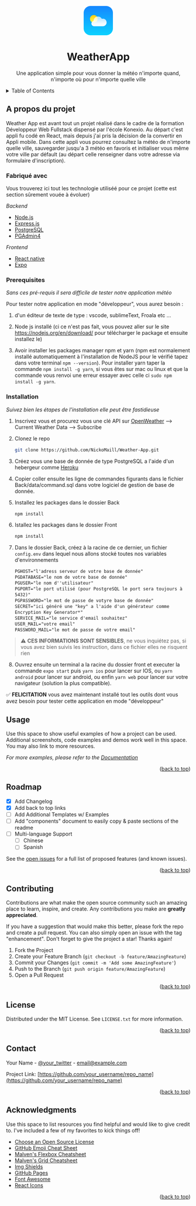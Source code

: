 <div align="center">
    <img src="images/AppLogo.png" alt="Logo" width="80" height="80">
    <h1 align="center">WeatherApp</h1>
    <p align="center">Une application simple pour vous donner la météo n'importe quand, n'importe où pour n'importe quelle ville</p>
</div>

<!-- TABLE OF CONTENTS -->
<details>
  <summary>Table of Contents</summary>
  <ul>
    <li>
      <a href="#about-the-project">A propos du projet</a>
      <ul>
        <li><a href="#built-with">Fabriqué avec</a></li>
      </ul>
    </li>
    <li>
      <a href="#getting-started">Démarrage</a>
      <ul>
        <li><a href="#prerequisites">Pré-requis</a></li>
        <li><a href="#installation">Installation</a></li>
      </ul>
    </li>
    <li><a href="#usage">Usages</a></li>
    <li><a href="#roadmap">Roadmap</a></li>
    <li><a href="#contact">Contact</a></li>
  </ul>
</details>

<!-- ABOUT THE PROJECT -->

## A propos du projet

Weather App est avant tout un projet réalisé dans le cadre de la formation Développeur Web Fullstack dispensé par l'école Konexio. Au départ c'est appli fu codé en React, mais depuis j'ai pris la décision de la convertir en Appli mobile. 
Dans cette appli vous pourrez consultez la météo de n'importe quelle ville, sauvegarder jusqu'a 3 météo en favoris et initialiser vous même votre ville par défault (au départ celle renseigner dans votre adresse via formulaire d'inscription). 

### Fabriqué avec

Vous trouverez ici tout les technologie utiliséé pour ce projet (cette est section sûrement vouée à évoluer)

_Backend_

-   [Node.js](https://nodejs.org/)
-   [Express.js](https://expressjs.com/)
-   [PostgreSQL](https://www.postgresql.org/)
-   [PGAdmin4](https://www.pgadmin.org/)

_Frontend_

-   [React native](https://reactnative.dev/)
-   [Expo](https://expo.dev/)

### Prerequisites
_Sans ces pré-requis il sera difficile de tester notre application météo_

Pour tester notre application en mode "développeur", vous aurez besoin :

1. d'un éditeur de texte de type : vscode, sublimeText, Froala etc ...

2. Node js installé (ci ce n'est pas fait, vous pouvez aller sur le site https://nodejs.org/en/download/ pour télécharger le package et ensuite installez le)

3. Avoir installer les packages manager npm et yarn (npm est normalement installé automatiquement à l'installation de NodeJS pour le vérifié tapez dans votre terminal `npm --version`). Pour installer yarn taper la commande `npm install -g yarn`, si vous êtes sur mac ou linux et que la commande vous renvoi une erreur essayer avec celle ci `sudo npm install -g yarn`.

### Installation

_Suivez bien les étapes de l'installation elle peut être fastidieuse_

1. Inscrivez vous et procurez vous une clé API sur [OpenWeather](https://example.com) --> Current Weather Data --> Subscribe

2. Clonez le repo
    ```sh
    git clone https://github.com/NickoMaill/Weather-App.git
    ```
3. Créez vous une base de donnée de type PostgreSQL a l'aide d'un hebergeur comme [Heroku](https://id.heroku.com/)

4. Copier coller ensuite les ligne de commandes figurants dans le fichier Back/data/command.sql dans votre logiciel de gestion de base de donnée.

5. Installez les packages dans le dossier Back 
    ```sh
    npm install
    ```
6. Istallez les packages dans le dossier Front
    ```sh
    npm install
    ```

7. Dans le dossier Back, créez à la racine de ce dernier, un fichier `config.env` dans lequel nous allons stocké toutes nos variables d'environnements
    ```env
    PGHOST="l'adress serveur de votre base de donnée"
    PGDATABASE="le nom de votre base de donnée"
    PGUSER="le nom d''utilisateur"
    PGPORT="le port utilisé (pour PostgreSQL le port sera toujours à 5432)"
    PGPASSWORD="le mot de passe de votyre base de donnée"
    SECRET="ici généré une "key" a l'aide d'un générateur comme Encryption Key Generator*"
    SERVICE_MAIL="le service d'email souhaitez"
    USER_MAIL="votre email"
    PASSWORD_MAIL="le mot de passe de votre email"
    ```
> :warning: **CES INFORMATIONS SONT SENSIBLES**, ne vous inquiétez pas, si vous avez bien suivis les instruction, dans ce fichier elles ne risquent rien 

8. Ouvrez ensuite un terminal a la racine du dossier front et executer la commande `expo start` puis `yarn ios` pour lancer sur IOS, ou `yarn android` pour lancer sur android, ou enfin `yarn web` pour lancer sur votre navigateur (solution la plus compatible).

:white_check_mark: **FELICITATION** vous avez maintenant installé tout les outils dont vous avez besoin pour tester cette application en mode "développeur"
<!-- USAGE EXAMPLES -->

## Usage

Use this space to show useful examples of how a project can be used. Additional screenshots, code examples and demos work well in this space. You may also link to more resources.

_For more examples, please refer to the [Documentation](https://example.com)_

<p align="right">(<a href="#top">back to top</a>)</p>

<!-- ROADMAP -->

## Roadmap

-   [x] Add Changelog
-   [x] Add back to top links
-   [ ] Add Additional Templates w/ Examples
-   [ ] Add "components" document to easily copy & paste sections of the readme
-   [ ] Multi-language Support
    -   [ ] Chinese
    -   [ ] Spanish

See the [open issues](https://github.com/othneildrew/Best-README-Template/issues) for a full list of proposed features (and known issues).

<p align="right">(<a href="#top">back to top</a>)</p>

<!-- CONTRIBUTING -->

## Contributing

Contributions are what make the open source community such an amazing place to learn, inspire, and create. Any contributions you make are **greatly appreciated**.

If you have a suggestion that would make this better, please fork the repo and create a pull request. You can also simply open an issue with the tag "enhancement".
Don't forget to give the project a star! Thanks again!

1. Fork the Project
2. Create your Feature Branch (`git checkout -b feature/AmazingFeature`)
3. Commit your Changes (`git commit -m 'Add some AmazingFeature'`)
4. Push to the Branch (`git push origin feature/AmazingFeature`)
5. Open a Pull Request

<p align="right">(<a href="#top">back to top</a>)</p>

<!-- LICENSE -->

## License

Distributed under the MIT License. See `LICENSE.txt` for more information.

<p align="right">(<a href="#top">back to top</a>)</p>

<!-- CONTACT -->

## Contact

Your Name - [@your_twitter](https://twitter.com/your_username) - email@example.com

Project Link: [https://github.com/your_username/repo_name](https://github.com/your_username/repo_name)

<p align="right">(<a href="#top">back to top</a>)</p>

<!-- ACKNOWLEDGMENTS -->

## Acknowledgments

Use this space to list resources you find helpful and would like to give credit to. I've included a few of my favorites to kick things off!

-   [Choose an Open Source License](https://choosealicense.com)
-   [GitHub Emoji Cheat Sheet](https://www.webpagefx.com/tools/emoji-cheat-sheet)
-   [Malven's Flexbox Cheatsheet](https://flexbox.malven.co/)
-   [Malven's Grid Cheatsheet](https://grid.malven.co/)
-   [Img Shields](https://shields.io)
-   [GitHub Pages](https://pages.github.com)
-   [Font Awesome](https://fontawesome.com)
-   [React Icons](https://react-icons.github.io/react-icons/search)

<p align="right">(<a href="#top">back to top</a>)</p>

<!-- MARKDOWN LINKS & IMAGES -->
<!-- https://www.markdownguide.org/basic-syntax/#reference-style-links -->

[contributors-shield]: https://img.shields.io/github/contributors/othneildrew/Best-README-Template.svg?style=for-the-badge
[contributors-url]: https://github.com/othneildrew/Best-README-Template/graphs/contributors
[forks-shield]: https://img.shields.io/github/forks/othneildrew/Best-README-Template.svg?style=for-the-badge
[forks-url]: https://github.com/othneildrew/Best-README-Template/network/members
[stars-shield]: https://img.shields.io/github/stars/othneildrew/Best-README-Template.svg?style=for-the-badge
[stars-url]: https://github.com/othneildrew/Best-README-Template/stargazers
[issues-shield]: https://img.shields.io/github/issues/othneildrew/Best-README-Template.svg?style=for-the-badge
[issues-url]: https://github.com/othneildrew/Best-README-Template/issues
[license-shield]: https://img.shields.io/github/license/othneildrew/Best-README-Template.svg?style=for-the-badge
[license-url]: https://github.com/othneildrew/Best-README-Template/blob/master/LICENSE.txt
[linkedin-shield]: https://img.shields.io/badge/-LinkedIn-black.svg?style=for-the-badge&logo=linkedin&colorB=555
[linkedin-url]: https://linkedin.com/in/othneildrew
[product-screenshot]: images/screenshot.png
